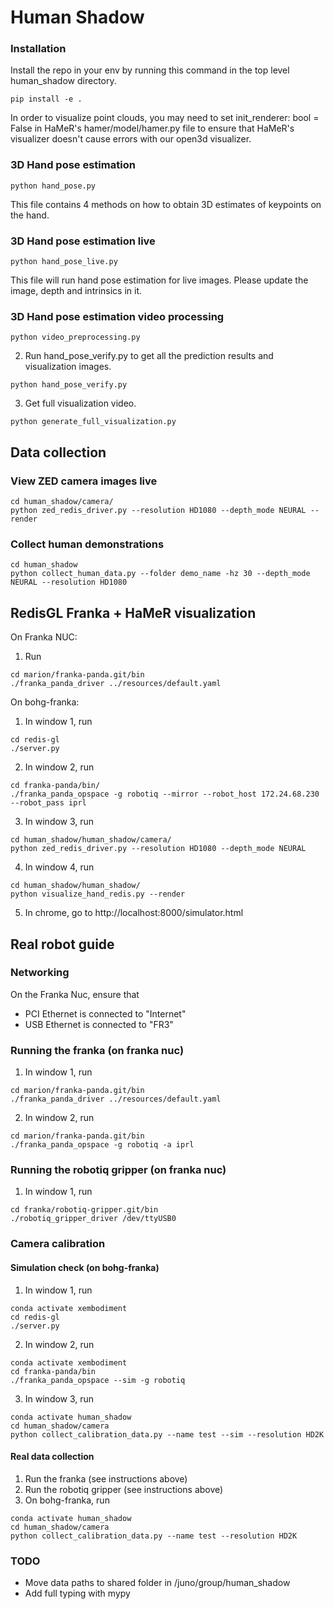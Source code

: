 # Human Shadow

### Installation
Install the repo in your env by running this command in the top level human_shadow directory.
```
pip install -e .
```

In order to visualize point clouds, you may need to set init_renderer: bool = False in HaMeR's hamer/model/hamer.py file to ensure that HaMeR's visualizer doesn't cause errors with our open3d visualizer. 


### 3D Hand pose estimation
```
python hand_pose.py
```
This file contains 4 methods on how to obtain 3D estimates of keypoints on the hand. 

### 3D Hand pose estimation live
```
python hand_pose_live.py
```
This file will run hand pose estimation for live images. Please update the image, depth and intrinsics in it. 


### 3D Hand pose estimation video processing
```
python video_preprocessing.py
```
2. Run hand_pose_verify.py to get all the prediction results and visualization images.
```
python hand_pose_verify.py
```
3. Get full visualization video.
```
python generate_full_visualization.py
```

## Data collection 
### View ZED camera images live
 ```
 cd human_shadow/camera/
 python zed_redis_driver.py --resolution HD1080 --depth_mode NEURAL --render
```


### Collect human demonstrations 
 ```
 cd human_shadow
 python collect_human_data.py --folder demo_name -hz 30 --depth_mode NEURAL --resolution HD1080
```

## RedisGL Franka + HaMeR visualization 
On Franka NUC:
1. Run 
 ```
 cd marion/franka-panda.git/bin
 ./franka_panda_driver ../resources/default.yaml
```

On bohg-franka:
1. In window 1, run 
 ```
 cd redis-gl
 ./server.py
```

2. In window 2, run 
 ```
 cd franka-panda/bin/
 ./franka_panda_opspace -g robotiq --mirror --robot_host 172.24.68.230 --robot_pass iprl
```

3. In window 3, run
 ```
 cd human_shadow/human_shadow/camera/
 python zed_redis_driver.py --resolution HD1080 --depth_mode NEURAL
```

4. In window 4, run 
 ```
cd human_shadow/human_shadow/
python visualize_hand_redis.py --render
```

5. In chrome, go to http://localhost:8000/simulator.html




## Real robot guide 

### Networking 
On the Franka Nuc, ensure that 
* PCI Ethernet is connected to "Internet"
* USB Ethernet is connected to "FR3"

### Running the franka (on franka nuc)
1. In window 1, run 
 ```
 cd marion/franka-panda.git/bin
 ./franka_panda_driver ../resources/default.yaml
```
2. In window 2, run 
 ```
 cd marion/franka-panda.git/bin
 ./franka_panda_opspace -g robotiq -a iprl
```

### Running the robotiq gripper (on franka nuc)
1. In window 1, run 
 ```
 cd franka/robotiq-gripper.git/bin
 ./robotiq_gripper_driver /dev/ttyUSB0
```

### Camera calibration
#### Simulation check (on bohg-franka)
1. In window 1, run  
 ```
 conda activate xembodiment
 cd redis-gl
./server.py
```
2. In window 2, run 
 ```
 conda activate xembodiment
 cd franka-panda/bin
./franka_panda_opspace --sim -g robotiq
```
3. In window 3, run 
 ```
 conda activate human_shadow
 cd human_shadow/camera
python collect_calibration_data.py --name test --sim --resolution HD2K
```

#### Real data collection 
1. Run the franka (see instructions above)
2. Run the robotiq gripper (see instructions above)
3. On bohg-franka, run
 ```
 conda activate human_shadow
 cd human_shadow/camera
python collect_calibration_data.py --name test --resolution HD2K
```

### TODO
 - Move data paths to shared folder in /juno/group/human_shadow
 - Add full typing with mypy
